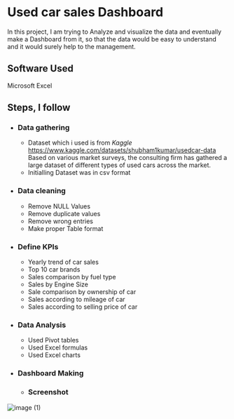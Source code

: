 # Used car sales Dashboard  

In this project, I am trying to Analyze and visualize the data and eventually make a Dashboard from it, so that the data would be easy to understand and it would surely help to the management. 

## Software  Used

   Microsoft Excel
   
## Steps, I follow 
 
- ### Data gathering 

  - Dataset which i used is from *Kaggle* https://www.kaggle.com/datasets/shubham1kumar/usedcar-data Based on various market surveys, the consulting firm      has      gathered a large dataset of different types of used   cars across the market.
  - Initialling Dataset was in csv format

- ### Data cleaning 

  - Remove NULL Values 
  - Remove duplicate values 
  - Remove wrong entries 
  - Make proper Table format

- ### Define KPIs 

  - Yearly trend of car sales 
  - Top 10 car brands 
  - Sales comparison by fuel type 
  - Sales by Engine Size 
  - Sale comparison by ownership of car 
  - Sales according to mileage of car 
  - Sales according to selling price of car 

- ### Data Analysis 

  - Used Pivot tables
  - Used Excel formulas 
  - Used Excel charts 

- ### Dashboard Making
  - ### Screenshot
![image (1)](https://github.com/himanshu1199/Used_Car_Sales_Dashboard/assets/130036773/dab83b06-e92e-4589-85d3-1b106a2fbb37)

   
